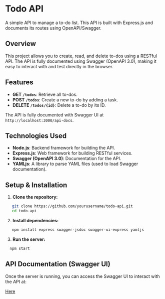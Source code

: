 # Todo API

A simple API to manage a to-do list. This API is built with Express.js and documents its routes using OpenAPI/Swagger.

## Overview

This project allows you to create, read, and delete to-dos using a RESTful API. The API is fully documented using Swagger (OpenAPI 3.0), making it easy to interact with and test directly in the browser.

## Features

- **GET `/todos`**: Retrieve all to-dos.
- **POST `/todos`**: Create a new to-do by adding a task.
- **DELETE `/todos/{id}`**: Delete a to-do by its ID.

The API is fully documented with Swagger UI at `http://localhost:3000/api-docs`.

## Technologies Used

- **Node.js**: Backend framework for building the API.
- **Express.js**: Web framework for building RESTful services.
- **Swagger (OpenAPI 3.0)**: Documentation for the API.
- **YAMLjs**: A library to parse YAML files (used to load Swagger documentation).

## Setup & Installation

1. **Clone the repository:**

```bash
   git clone https://github.com/yourusername/todo-api.git
   cd todo-api
```

2. **Install dependencies:**

```bash
   npm install express swagger-jsdoc swagger-ui-express yamljs
```

3. **Run the server:**

```bash
  npm start
```

## API Documentation (Swagger UI)
Once the server is running, you can access the Swagger UI to interact with the API at:

[Here](https:chatgpt.com)

